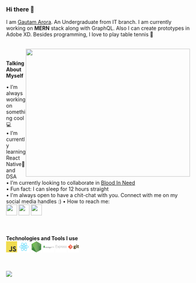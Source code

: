 ### Hi there 👋

I am <a href="https://github.com/Gautam-Arora24"> Gautam Arora</a>. An Undergraduate from IT branch. I am currently working on <b>MERN</b> stack along with GraphQL. Also I can create prototypes in Adobe XD. Besides programming, I love to play table tennis 🏓

</br>
<img align="right" height="350px" width="450px" src="https://raw.githubusercontent.com/abhisheknaiidu/abhisheknaiidu/master/code.gif"/>
</br>


<b>Talking About Myself</b>

•  I’m always working on something cool💻 </br>
•  I’m currently learning React Native📱 and DSA</br>
•  I’m currently looking to collaborate in <a href="https://github.com/Gautam-Arora24/bloodInNeed-frontend">Blood In Need</a></br>
•  Fun fact: I can sleep for 12 hours straight</br>
•  I'm always open to have a chit-chat with you. Connect with me on my social media handles :)
•  How to reach me: </br>
<a href="https://github.com/Gautam-Arora24"><img height="30px" width="30px" src="https://cdn.pixabay.com/photo/2017/08/05/11/24/logo-2582757__340.png"/></a>
<a href="https://www.linkedin.com/in/gautam-arora-b2788b191/"><img height="30px" width="30px" src="https://cdn.pixabay.com/photo/2017/08/22/11/56/linked-in-2668700__340.png"/></a>
<a href="https://www.instagram.com/gautamarora6248/?hl=en"><img height="30px" width="30px" src="https://cdn.pixabay.com/photo/2016/08/09/17/52/instagram-1581266__340.jpg"/></a>
</br>
<br/>
</br>
<br/>
<b>Technologies and Tools I use</b></br>
<img height ="30px" width="30px" src="https://raw.githubusercontent.com/github/explore/80688e429a7d4ef2fca1e82350fe8e3517d3494d/topics/javascript/javascript.png"/>
<img height ="30px" width="30px" src="https://raw.githubusercontent.com/github/explore/80688e429a7d4ef2fca1e82350fe8e3517d3494d/topics/react/react.png"/>
<img height ="30px" width="30px" src="https://raw.githubusercontent.com/github/explore/80688e429a7d4ef2fca1e82350fe8e3517d3494d/topics/nodejs/nodejs.png"/>
<img height ="30px" width="30px" src="https://raw.githubusercontent.com/github/explore/80688e429a7d4ef2fca1e82350fe8e3517d3494d/topics/mongodb/mongodb.png"/>
<img height ="30px" width="30px" src="https://raw.githubusercontent.com/github/explore/80688e429a7d4ef2fca1e82350fe8e3517d3494d/topics/express/express.png"/>
<img height ="30px" width="30px" src="https://raw.githubusercontent.com/github/explore/80688e429a7d4ef2fca1e82350fe8e3517d3494d/topics/git/git.png"/>

</br>
</br>

<img src="https://github-readme-stats.vercel.app/api?username=Gautam-Arora24&&show_icons=true&title_color=ffffff&icon_color=bb2acf&text_color=daf7dc&bg_color=151515"/>


